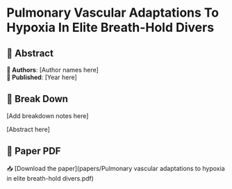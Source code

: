 # Pulmonary Vascular Adaptations To Hypoxia In Elite Breath-Hold Divers



## 🧬 Abstract



**👤 Authors**: [Author names here]  
**📅 Published**: [Year here]


## 🧠 Break Down

[Add breakdown notes here]

[Abstract here]



## 📄 Paper PDF

📥 [Download the paper](papers/Pulmonary vascular adaptations to hypoxia in elite breath-hold divers.pdf)